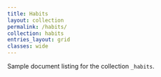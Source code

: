 ```yaml
---
title: Habits
layout: collection
permalink: /habits/
collection: habits
entries_layout: grid
classes: wide
---
```


Sample document listing for the collection `_habits`.

